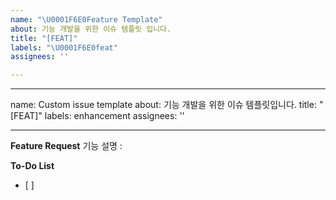 ```yaml
---
name: "\U0001F6E0Feature Template"
about: 기능 개발을 위한 이슈 템플릿 입니다.
title: "[FEAT]"
labels: "\U0001F6E0feat"
assignees: ''

---
```


---
name: Custom issue template
about: 기능 개발을 위한 이슈 템플릿입니다.
title: "[FEAT]"
labels: enhancement
assignees: ''

---

**Feature Request**
기능 설명 :

**To-Do List**
- [ ]

